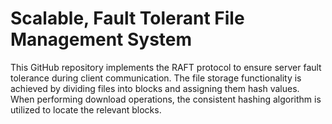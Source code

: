 # Scalable, Fault Tolerant File Management System

This GitHub repository implements the RAFT protocol to ensure server fault tolerance during client communication. The file storage functionality is achieved by dividing files into blocks and assigning them hash values. When performing download operations, the consistent hashing algorithm is utilized to locate the relevant blocks.
